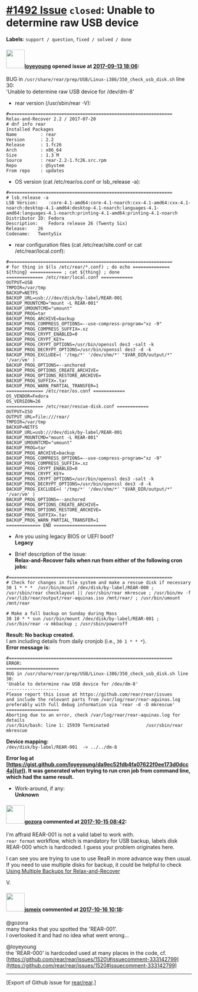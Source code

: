 [\#1492 Issue](https://github.com/rear/rear/issues/1492) `closed`: Unable to determine raw USB device
=====================================================================================================

**Labels**: `support / question`, `fixed / solved / done`

#### <img src="https://avatars.githubusercontent.com/u/19331993?v=4" width="50">[loyeyoung](https://github.com/loyeyoung) opened issue at [2017-09-13 18:06](https://github.com/rear/rear/issues/1492):

BUG in `/usr/share/rear/prep/USB/Linux-i386/350_check_usb_disk.sh` line
30:  
'Unable to determine raw USB device for /dev/dm-8'

-   rear version (/usr/sbin/rear -V):

<!-- -->

    #==============================================================
    Relax-and-Recover 2.2 / 2017-07-20
    # dnf info rear
    Installed Packages
    Name         : rear
    Version      : 2.2
    Release      : 1.fc26
    Arch         : x86_64
    Size         : 1.3 M
    Source       : rear-2.2-1.fc26.src.rpm
    Repo         : @System
    From repo    : updates

-   OS version (cat /etc/rear/os.conf or lsb\_release -a):

<!-- -->

    #==============================================================
    # lsb_release -a
    LSB Version:    :core-4.1-amd64:core-4.1-noarch:cxx-4.1-amd64:cxx-4.1-noarch:desktop-4.1-amd64:desktop-4.1-noarch:languages-4.1-amd64:languages-4.1-noarch:printing-4.1-amd64:printing-4.1-noarch
    Distributor ID: Fedora
    Description:    Fedora release 26 (Twenty Six)
    Release:    26
    Codename:   TwentySix

-   rear configuration files (cat /etc/rear/site.conf or cat
    /etc/rear/local.conf):

<!-- -->

    #==============================================================
    # for thing in $(ls /etc/rear/*.conf) ; do echo ============== ${thing} ============ ; cat ${thing} ; done
    ============== /etc/rear/local.conf ============
    OUTPUT=USB
    TMPDIR=/var/tmp
    BACKUP=NETFS
    BACKUP_URL=usb:///dev/disk/by-label/REAR-001
    BACKUP_MOUNTCMD="mount -L REAR-001"
    BACKUP_UMOUNTCMD="umount"
    BACKUP_PROG=tar
    BACKUP_PROG_ARCHIVE=backup
    BACKUP_PROG_COMPRESS_OPTIONS=--use-compress-program="xz -9"
    BACKUP_PROG_COMPRESS_SUFFIX=.xz
    BACKUP_PROG_CRYPT_ENABLED=0
    BACKUP_PROG_CRYPT_KEY=
    BACKUP_PROG_CRYPT_OPTIONS=/usr/bin/openssl des3 -salt -k 
    BACKUP_PROG_DECRYPT_OPTIONS=/usr/bin/openssl des3 -d -k 
    BACKUP_PROG_EXCLUDE=( '/tmp/*' '/dev/shm/*' "$VAR_DIR/output/*" '/var/vm' )
    BACKUP_PROG_OPTIONS=--anchored 
    BACKUP_PROG_OPTIONS_CREATE_ARCHIVE=
    BACKUP_PROG_OPTIONS_RESTORE_ARCHIVE=
    BACKUP_PROG_SUFFIX=.tar
    BACKUP_PROG_WARN_PARTIAL_TRANSFER=1
    ============== /etc/rear/os.conf ============
    OS_VENDOR=Fedora
    OS_VERSION=26
    ============== /etc/rear/rescue-disk.conf ============
    OUTPUT=ISO
    OUTPUT_URL=file:///rear/
    TMPDIR=/var/tmp
    BACKUP=NETFS
    BACKUP_URL=usb:///dev/disk/by-label/REAR-001
    BACKUP_MOUNTCMD="mount -L REAR-001"
    BACKUP_UMOUNTCMD="umount"
    BACKUP_PROG=tar
    BACKUP_PROG_ARCHIVE=backup
    BACKUP_PROG_COMPRESS_OPTIONS=--use-compress-program="xz -9"
    BACKUP_PROG_COMPRESS_SUFFIX=.xz
    BACKUP_PROG_CRYPT_ENABLED=0
    BACKUP_PROG_CRYPT_KEY=
    BACKUP_PROG_CRYPT_OPTIONS=/usr/bin/openssl des3 -salt -k 
    BACKUP_PROG_DECRYPT_OPTIONS=/usr/bin/openssl des3 -d -k 
    BACKUP_PROG_EXCLUDE=( '/tmp/*' '/dev/shm/*' "$VAR_DIR/output/*" '/var/vm' )
    BACKUP_PROG_OPTIONS=--anchored 
    BACKUP_PROG_OPTIONS_CREATE_ARCHIVE=
    BACKUP_PROG_OPTIONS_RESTORE_ARCHIVE=
    BACKUP_PROG_SUFFIX=.tar
    BACKUP_PROG_WARN_PARTIAL_TRANSFER=1
    ============= END ====================

-   Are you using legacy BIOS or UEFI boot?  
    **Legacy**

-   Brief description of the issue:  
    **Relax-and-Recover fails when run from either of the following cron
    jobs:**

<!-- -->

    #==============================================================
    # Check for changes in file system and make a rescue disk if necessary
    30 1 * * *  /usr/bin/mount /dev/disk/by-label/REAR-000 ; /usr/sbin/rear checklayout || /usr/sbin/rear mkrescue ; /usr/bin/mv -f /var/lib/rear/output/rear-aquinas.iso /mnt/rear/ ; /usr/bin/umount /mnt/rear

    # Make a full backup on Sunday during Mass
    30 10 * * sun /usr/bin/mount /dev/disk/by-label/REAR-001 ; /usr/bin/rear -v mkbackup ; /usr/sbin/poweroff

**Result: No backup created.**  
I am including details from daily cronjob (i.e., `30 1 * * *`).  
**Error message is:**

    #==============================================================
    ERROR: 
    ====================
    BUG in /usr/share/rear/prep/USB/Linux-i386/350_check_usb_disk.sh line 30:
    'Unable to determine raw USB device for /dev/dm-8'
    --------------------
    Please report this issue at https://github.com/rear/rear/issues
    and include the relevant parts from /var/log/rear/rear-aquinas.log
    preferably with full debug information via 'rear -d -D mkrescue'
    ====================
    Aborting due to an error, check /var/log/rear/rear-aquinas.log for details
    /usr/bin/bash: line 1: 15939 Terminated              /usr/sbin/rear mkrescue

**Device mapping:**  
`/dev/disk/by-label/REAR-001  -> ../../dm-8`

**Error log at
[https://gist.github.com/loyeyoung/da9ec52fdb4fa07622f0ee173d0dcc4a](url).
It was generated when trying to run cron job from command line, which
had the same result.**

-   Work-around, if any:  
    **Unknown**

#### <img src="https://avatars.githubusercontent.com/u/12116358?u=1c5ba9dcee5ca3082f03029a7fbe647efd30eb49&v=4" width="50">[gozora](https://github.com/gozora) commented at [2017-10-15 08:42](https://github.com/rear/rear/issues/1492#issuecomment-336695618):

I'm affraid REAR-001 is not a valid label to work with.  
`rear format` workflow, which is mandatory for USB backup, labels disk
REAR-000 which is hardcoded. I guess your problem originates here.

I can see you are trying to use to use ReaR in more advance way then
usual. If you need to use multiple disks for backup, it could be helpful
to check [Using Multiple Backups for
Relax-and-Recover](https://github.com/rear/rear/blob/master/doc/user-guide/11-multiple-backups.adoc#using-multiple-backups-for-relax-and-recover)

V.

#### <img src="https://avatars.githubusercontent.com/u/1788608?u=925fc54e2ce01551392622446ece427f51e2f0ce&v=4" width="50">[jsmeix](https://github.com/jsmeix) commented at [2017-10-16 10:18](https://github.com/rear/rear/issues/1492#issuecomment-336844119):

@gozora  
many thanks that you spotted the 'REAR-001'.  
I overlooked it and had no idea what went wrong...

@loyeyoung  
the 'REAR-000' is hardcoded used at many places in the code, cf.  
[https://github.com/rear/rear/issues/1520\#issuecomment-333142799](https://github.com/rear/rear/issues/1520#issuecomment-333142799)

------------------------------------------------------------------------

\[Export of Github issue for
[rear/rear](https://github.com/rear/rear).\]
